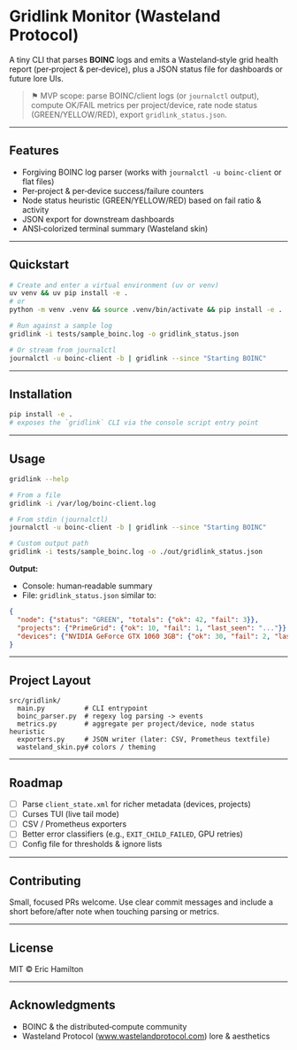 # Gridlink Monitor (Wasteland Protocol)

A tiny CLI that parses **BOINC** logs and emits a Wasteland‑style grid health report (per‑project & per‑device), plus a JSON status file for dashboards or future lore UIs.

> ⚑ MVP scope: parse BOINC/client logs (or `journalctl` output), compute OK/FAIL metrics per project/device, rate node status (GREEN/YELLOW/RED), export `gridlink_status.json`.

---

## Features

* Forgiving BOINC log parser (works with `journalctl -u boinc-client` or flat files)
* Per‑project & per‑device success/failure counters
* Node status heuristic (GREEN/YELLOW/RED) based on fail ratio & activity
* JSON export for downstream dashboards
* ANSI‑colorized terminal summary (Wasteland skin)

---

## Quickstart

```bash
# Create and enter a virtual environment (uv or venv)
uv venv && uv pip install -e .
# or
python -m venv .venv && source .venv/bin/activate && pip install -e .

# Run against a sample log
gridlink -i tests/sample_boinc.log -o gridlink_status.json

# Or stream from journalctl
journalctl -u boinc-client -b | gridlink --since "Starting BOINC"
```

---

## Installation

```bash
pip install -e .
# exposes the `gridlink` CLI via the console script entry point
```

---

## Usage

```bash
gridlink --help

# From a file
gridlink -i /var/log/boinc-client.log

# From stdin (journalctl)
journalctl -u boinc-client -b | gridlink --since "Starting BOINC"

# Custom output path
gridlink -i tests/sample_boinc.log -o ./out/gridlink_status.json
```

**Output:**

* Console: human‑readable summary
* File: `gridlink_status.json` similar to:

```json
{
  "node": {"status": "GREEN", "totals": {"ok": 42, "fail": 3}},
  "projects": {"PrimeGrid": {"ok": 10, "fail": 1, "last_seen": "..."}},
  "devices": {"NVIDIA GeForce GTX 1060 3GB": {"ok": 30, "fail": 2, "last_seen": "..."}}
}
```

---

## Project Layout

```
src/gridlink/
  main.py          # CLI entrypoint
  boinc_parser.py  # regexy log parsing -> events
  metrics.py       # aggregate per project/device, node status heuristic
  exporters.py     # JSON writer (later: CSV, Prometheus textfile)
  wasteland_skin.py# colors / theming
```

---

## Roadmap

* [ ] Parse `client_state.xml` for richer metadata (devices, projects)
* [ ] Curses TUI (live tail mode)
* [ ] CSV / Prometheus exporters
* [ ] Better error classifiers (e.g., `EXIT_CHILD_FAILED`, GPU retries)
* [ ] Config file for thresholds & ignore lists

---

## Contributing

Small, focused PRs welcome. Use clear commit messages and include a short before/after note when touching parsing or metrics.

---

## License

MIT © Eric Hamilton

---

## Acknowledgments

* BOINC & the distributed‑compute community
* Wasteland Protocol (www.wastelandprotocol.com) lore & aesthetics
